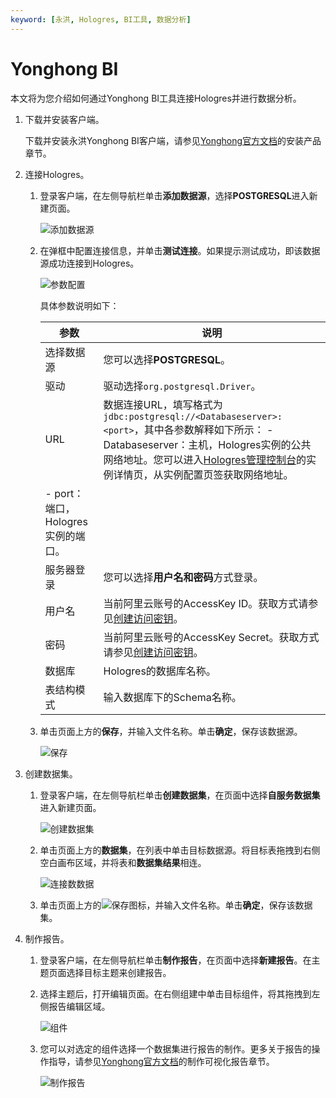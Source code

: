 ```yaml
---
keyword: [永洪, Hologres, BI工具, 数据分析]
---
```


# Yonghong BI

本文将为您介绍如何通过Yonghong BI工具连接Hologres并进行数据分析。

1.  下载并安装客户端。

    下载并安装永洪Yonghong BI客户端，请参见[Yonghong官方文档](https://www.yonghongtech.com/help/Z-Suite/8.5.1/ch/index.html)的安装产品章节。

2.  连接Hologres。

    1.  登录客户端，在左侧导航栏单击**添加数据源**，选择**POSTGRESQL**进入新建页面。

        ![添加数据源](https://static-aliyun-doc.oss-accelerate.aliyuncs.com/assets/img/zh-CN/8734540261/p271640.png)

    2.  在弹框中配置连接信息，并单击**测试连接**。如果提示测试成功，即该数据源成功连接到Hologres。

        ![参数配置](https://static-aliyun-doc.oss-accelerate.aliyuncs.com/assets/img/zh-CN/9734540261/p271641.png)

        具体参数说明如下：

        |参数|说明|
        |--|--|
        |选择数据源|您可以选择**POSTGRESQL**。|
        |驱动|驱动选择`org.postgresql.Driver`。|
        |URL|数据连接URL，填写格式为`jdbc:postgresql://<Databaseserver>:<port>`，其中各参数解释如下所示：        -   Databaseserver：主机，Hologres实例的公共网络地址。您可以进入[Hologres管理控制台](https://hologram.console.aliyun.com/#/instance)的实例详情页，从实例配置页签获取网络地址。
        -   port：端口，Hologres实例的端口。 |
        |服务器登录|您可以选择**用户名和密码**方式登录。|
        |用户名|当前阿里云账号的AccessKey ID。获取方式请参见[创建访问密钥](/cn.zh-CN/准备工作/准备阿里云账号.md)。|
        |密码|当前阿里云账号的AccessKey Secret。获取方式请参见[创建访问密钥](/cn.zh-CN/准备工作/准备阿里云账号.md)。|
        |数据库|Hologres的数据库名称。|
        |表结构模式|输入数据库下的Schema名称。|

    3.  单击页面上方的**保存**，并输入文件名称。单击**确定**，保存该数据源。

        ![保存](https://static-aliyun-doc.oss-accelerate.aliyuncs.com/assets/img/zh-CN/9734540261/p271658.png)

3.  创建数据集。

    1.  登录客户端，在左侧导航栏单击**创建数据集**，在页面中选择**自服务数据集**进入新建页面。

        ![创建数据集](https://static-aliyun-doc.oss-accelerate.aliyuncs.com/assets/img/zh-CN/9734540261/p271660.png)

    2.  单击页面上方的**数据集**，在列表中单击目标数据源。将目标表拖拽到右侧空白画布区域，并将表和**数据集结果**相连。

        ![连接数数据](https://static-aliyun-doc.oss-accelerate.aliyuncs.com/assets/img/zh-CN/9734540261/p271669.png)

    3.  单击页面上方的![保存](https://static-aliyun-doc.oss-accelerate.aliyuncs.com/assets/img/zh-CN/9734540261/p271670.png)图标，并输入文件名称。单击**确定**，保存该数据集。

4.  制作报告。

    1.  登录客户端，在左侧导航栏单击**制作报告**，在页面中选择**新建报告**。在主题页面选择目标主题来创建报告。

    2.  选择主题后，打开编辑页面。在右侧组建中单击目标组件，将其拖拽到左侧报告编辑区域。

        ![组件](https://static-aliyun-doc.oss-accelerate.aliyuncs.com/assets/img/zh-CN/9734540261/p271697.png)

    3.  您可以对选定的组件选择一个数据集进行报告的制作。更多关于报告的操作指导，请参见[Yonghong官方文档](https://www.yonghongtech.com/help/Z-Suite/8.5.1/ch/index.html)的制作可视化报告章节。

        ![制作报告](https://static-aliyun-doc.oss-accelerate.aliyuncs.com/assets/img/zh-CN/9734540261/p271698.png)


